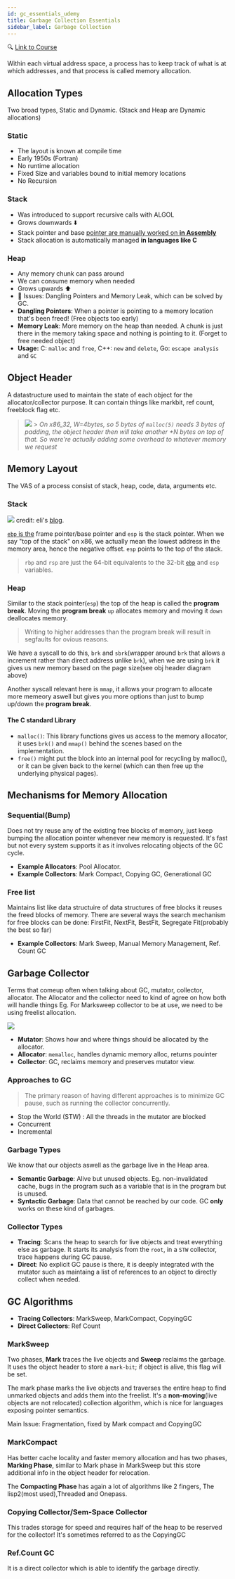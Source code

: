 ```yaml
---
id: gc_essentials_udemy
title: Garbage Collection Essentials
sidebar_label: Garbage Collection
---
```


🔍 [Link to Course](https://www.udemy.com/course/essentials-of-garbage-collectors/)

Within each virtual address space, a process has to keep track of what is at which addresses, and that process is called memory allocation.

## Allocation Types

Two broad types, Static and Dynamic. (Stack and Heap are Dynamic allocations)

### Static

- The layout is known at compile time
- Early 1950s (Fortran)
- No runtime allocation
- Fixed Size and variables bound to initial memory locations
- No Recursion

### Stack

- Was introduced to support recursive calls with ALGOL
- Grows downwards ⬇️
- Stack pointer and base [pointer are manually worked on **in Assembly**](https://en.wikipedia.org/wiki/Function_prologue)
- Stack allocation is automatically managed **in languages like C**

### Heap

- Any memory chunk can pass around
- We can consume memory when needed
- Grows upwards ⬆️
- 🐉 Issues: Dangling Pointers and Memory Leak, which can be solved by GC.
- **Dangling Pointers**: When a pointer is pointing to a memory location that's been freed! (Free objects too early)
- **Memory Leak**: More memory on the heap than needed. A chunk is just there in the memory taking space and nothing is pointing to it. (Forget to free needed object)
- **Usage:** C: `malloc` and `free`, C++: `new` and `delete`, Go: `escape analysis` and `GC`

## Object Header

A datastructure used to maintain the state of each object for the allocator/collector purpose. It can contain things like markbit, ref count, freeblock flag etc.

> ![](/img/objheader.png) > _On x86_32, W=4bytes, so 5 bytes of `malloc(5)` needs 3 bytes of padding, the object header then will take another +N bytes on top of that. So were're actually adding some overhead to whatever memory we request_

## Memory Layout

The VAS of a process consist of stack, heap, code, data, arguments etc.

### Stack

![](/img/stackframe1.png) credit: eli's [blog](https://eli.thegreenplace.net/2011/02/04/where-the-top-of-the-stack-is-on-x86/#id4).

[`ebp` is the](https://stackoverflow.com/questions/1395591/what-is-exactly-the-base-pointer-and-stack-pointer-to-what-do-they-point) frame pointer/base pointer and `esp` is the stack pointer. When we say "top of the stack" on x86, we actually mean the lowest address in the memory area, hence the negative offset. `esp` points to the top of the stack.

> `rbp` and `rsp` are just the 64-bit equivalents to the 32-bit [`ebp`](https://practicalmalwareanalysis.com/2012/04/03/all-about-ebp/) and `esp` variables.

### Heap

Similar to the stack pointer(`esp`) the top of the heap is called the **program break**.
Moving the **program break** `up` allocates memory and moving it `down` deallocates memory.

> Writing to higher addresses than the program break will result in segfaults for ovious reasons.

We have a syscall to do this, `brk` and `sbrk`(wrapper around `brk` that allows a increment rather than direct address unlike `brk`), when we are using `brk` it gives us new memory based on the page size(see obj header diagram above)

Another syscall relevant here is `mmap`, it allows your program to allocate more memeory aswell but gives you more options than just to bump up/down the **program break**.

#### The C standard Library

- `malloc()`: This library functions gives us access to the memory allocator, it uses `brk()` and `mmap()` behind the scenes based on the implementation.
- `free()` might put the block into an internal pool for recycling by malloc(), or it can be given back to the kernel (which can then free up the underlying physical pages).

## Mechanisms for Memory Allocation

### Sequential(Bump)

Does not try reuse any of the existing free blocks of memory, just keep bumping the allocation pointer whenever new memory is requested. It's fast but not every system supports it as it involves relocating objects of the GC cycle.

- **Example Allocators**: Pool Allocator.
- **Example Collectors**: Mark Compact, Copying GC, Generational GC

### Free list

Maintains list like data structuire of data structures of free blocks it reuses the freed blocks of memory. There are several ways the search mechanism for free blocks can be done: FirstFit, NextFit, BestFit, Segregate Fit(probably the best so far)

- **Example Collectors**: Mark Sweep, Manual Memory Management, Ref. Count GC

## Garbage Collector

Terms that comeup often when talking about GC, mutator, collector, allocator. The Allocator and the collector need to kind of agree on how both will handle things Eg. For Marksweep collector to be at use, we need to be using freelist allocation.

![](/img/mca_cycle.png)

- **Mutator**: Shows how and where things should be allocated by the allocator.
- **Allocator**: `memalloc`, handles dynamic memory alloc, returns pouinter
- **Collector**: GC, reclaims memory and preserves mutator view.

### Approaches to GC

> The primary reason of having different approaches is to minimize GC pause, such as running the collector concurrently.

- Stop the World (STW) : All the threads in the mutator are blocked
- Concurrent
- Incremental

### Garbage Types

We know that our objects aswell as the garbage live in the Heap area.

- **Semantic Garbage**: Alive but unused objects. Eg. non-invalidated cache, bugs in the program such as a variable that is in the program but is unused.
- **Syntactic Garbage**: Data that cannot be reached by our code. GC **only** works on these kind of garbages.

### Collector Types

- **Tracing**: Scans the heap to search for live objects and treat everything else as garbage. It starts its analysis from the `root`, in a `STW` collector, trace happens during GC pause.
- **Direct**: No explicit GC pause is there, it is deeply integrated with the mutator such as maintaing a list of references to an object to directly collect when needed.

## GC Algorithms

- **Tracing Collectors**: MarkSweep, MarkCompact, CopyingGC
- **Direct Collectors**: Ref Count

### MarkSweep

Two phases, **Mark** traces the live objects and **Sweep** reclaims the garbage. It uses the object header to store a `mark-bit`; if object is alive, this flag will be set.

The mark phase marks the live objects and traverses the entire heap to find unmarked objects and adds them into the freelist. It's a **non-moving**(live objects are not relocated) collection algorithm, which is nice for languages exposing pointer semantics.

Main Issue: Fragmentation, fixed by Mark compact and CopyingGC

### MarkCompact

Has better cache locality and faster memory allocation and has two phases, **Marking Phase**, similar to Mark phase in MarkSweep but this store additional info in the object header for relocation.

The **Compacting Phase** has again a lot of algorithms like 2 fingers, The lisp2(most used),Threaded and Onepass.

### Copying Collector/Sem-Space Collector

This trades storage for speed and requires half of the heap to be reserved for the collector! It's sometimes referred to as the CopyingGC

### Ref.Count GC

It is a direct collector which is able to identify the garbage directly.
